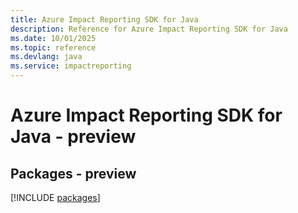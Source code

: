 ```yaml
---
title: Azure Impact Reporting SDK for Java
description: Reference for Azure Impact Reporting SDK for Java
ms.date: 10/01/2025
ms.topic: reference
ms.devlang: java
ms.service: impactreporting
---
```

# Azure Impact Reporting SDK for Java - preview
## Packages - preview
[!INCLUDE [packages](impact-reporting-index.md)]